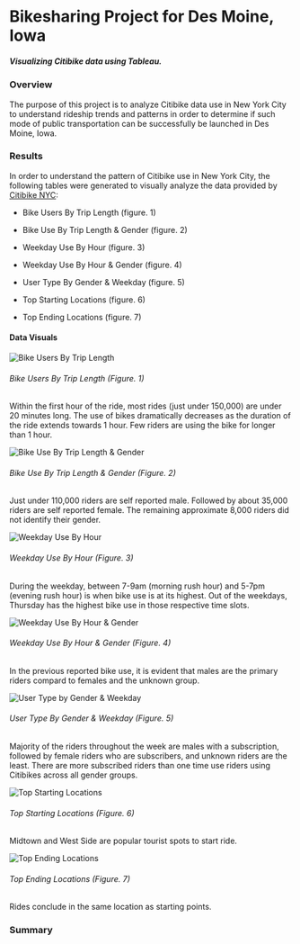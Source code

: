 # Bikesharing Project for Des Moine, Iowa
##### Visualizing Citibike data using Tableau.
### Overview
The purpose of this project is to analyze Citibike data use in New York City to understand rideship trends and patterns in order to determine if such mode of public transportation can be successfully be launched in Des Moine, Iowa.

### Results
In order to understand the pattern of Citibike use in New York City, the following tables were generated to visually analyze the data provided by [Citibike NYC](https://ride.citibikenyc.com/system-data):

* Bike Users By Trip Length (figure. 1)

* Bike Use By Trip Length & Gender (figure. 2)

* Weekday Use By Hour (figure. 3)

* Weekday Use By Hour & Gender (figure. 4)

* User Type By Gender & Weekday (figure. 5)

* Top Starting Locations (figure. 6)

* Top Ending Locations (figure. 7)

#### Data Visuals
![Bike Users By Trip Length](https://github.com/jwhberrios/Bikesharing/blob/main/Resources/Checkout_User.png?raw=true)
###### Bike Users By Trip Length (Figure. 1)
Within the first hour of the ride, most rides (just under 150,000) are under 20 minutes long. The use of bikes dramatically decreases as the duration of the ride extends towards 1 hour. Few riders are using the bike for longer than 1 hour. 



![Bike Use By Trip Length & Gender](https://github.com/jwhberrios/Bikesharing/blob/main/Resources/Checkout_gender.png?raw=true)
###### Bike Use By Trip Length & Gender (Figure. 2)
Just under 110,000 riders are self reported male. Followed by about 35,000 riders are self reported female. The remaining approximate 8,000 riders did not identify their gender.


![Weekday Use By Hour](https://github.com/jwhberrios/Bikesharing/blob/main/Resources/Trips_per_hour_weekday.png?raw=true)
###### Weekday Use By Hour (Figure. 3)
During the weekday, between 7-9am (morning rush hour) and 5-7pm (evening rush hour) is when bike use is at its highest.
Out of the weekdays, Thursday has the highest bike use in those respective time slots.


![Weekday Use By Hour & Gender](https://github.com/jwhberrios/Bikesharing/blob/main/Resources/Trips_gender.png?raw=true)
###### Weekday Use By Hour & Gender (Figure. 4)
In the previous reported bike use, it is evident that males are the primary riders compard to females and the unknown group.


![User Type by Gender & Weekday](https://github.com/jwhberrios/Bikesharing/blob/main/Resources/Trips_gender_weekday.png?raw=true)
###### User Type By Gender & Weekday (Figure. 5)
Majority of the riders throughout the week are males with a subscription, followed by female riders who are subscribers, and unknown riders are the least.
There are more subscribed riders than one time use riders using Citibikes across all gender groups.


![Top Starting Locations](https://github.com/jwhberrios/Bikesharing/blob/main/Resources/Top_starting_locations.png?raw=true)
###### Top Starting Locations (Figure. 6)
Midtown and West Side are popular tourist spots to start ride.


![Top Ending Locations](https://github.com/jwhberrios/Bikesharing/blob/main/Resources/Top_ending_locations.png?raw=true)
###### Top Ending Locations (Figure. 7)
Rides conclude in the same location as starting points.


### Summary
